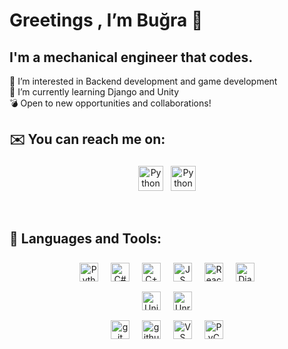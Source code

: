 #    Greetings , I’m Buğra  👋

## I'm a mechanical engineer that codes.
👀 I’m interested in  Backend development and game development
<br />
🌱 I’m currently learning Django and Unity
<br />
:bomb:	Open to new opportunities and collaborations!

## ✉️ You can reach me on:

<p align="center">
 <a href="https://www.linkedin.com/in/omer-bugra-yildirim/" target="_blank" rel="noopener noreferrer"> <img src="https://www.shareicon.net/data/128x128/2015/10/04/111673_in_512x512.png" alt="Python" height="40" style="vertical-align:top; margin:4px"></a>
 <a href="mailto:bugrayldrm@gmail.com"> <img src="https://upload.wikimedia.org/wikipedia/commons/thumb/7/7e/Gmail_icon_%282020%29.svg/512px-Gmail_icon_%282020%29.svg.png" alt="Python" height="40" style="vertical-align:top; margin:4px"></a>
</p>

<br />

## 🧰 Languages and Tools:
<p align="center">
<img src="https://img.shields.io/badge/Python-FFD43B?style=for-the-badge&logo=python&logoColor=blue" alt="Python" height="30" style="vertical-align:top; margin:8px">
<img src="https://img.shields.io/badge/C%23-239120?style=for-the-badge&logo=c-sharp&logoColor=white" alt="C#" height="30" style="vertical-align:top; margin:8px">
<img src="https://img.shields.io/badge/C%2B%2B-00599C?style=for-the-badge&logo=c%2B%2B&logoColor=white" alt="C++" height="30" style="vertical-align:top; margin:8px">
<img src="https://img.shields.io/badge/JavaScript-323330?style=for-the-badge&logo=javascript&logoColor=F7DF1E" alt="JS" height="30" style="vertical-align:top; margin:8px">
<img src="https://img.shields.io/badge/React-20232A?style=for-the-badge&logo=react&logoColor=61DAFB" alt="React" height="30" style="vertical-align:top; margin:8px">
<img src="https://img.shields.io/badge/Django-092E20?style=for-the-badge&logo=django&logoColor=green" alt="Django" height="30" style="vertical-align:top; margin:8px">
 
 <br />
<img src="https://img.shields.io/badge/Unity-100000?style=for-the-badge&logo=unity&logoColor=white" alt="Unity" height="30" style="vertical-align:top; margin:8px">
 <img src="https://img.shields.io/badge/-Unreal%20Engine-313131?style=for-the-badge&logo=unreal-engine&logoColor=white" alt="Unreal Engine" height="30" style="vertical-align:top; margin:8px">

<br />
<img src="https://img.shields.io/badge/GIT-E44C30?style=for-the-badge&logo=git&logoColor=white" alt="git" height="30" style="vertical-align:top; margin:8px">
<img src="https://img.shields.io/badge/GitHub-100000?style=for-the-badge&logo=github&logoColor=white" alt="github" height="30" style="vertical-align:top; margin:8px">
<img src="https://img.shields.io/badge/Visual_Studio_Code-0078D4?style=for-the-badge&logo=visual%20studio%20code&logoColor=white" alt="VS Code" height="30" style="vertical-align:top; margin:8px">
<img src="https://img.shields.io/badge/PyCharm-000000.svg?&style=for-the-badge&logo=PyCharm&logoColor=white" alt="PyCharm" height="30" style="vertical-align:top; margin:8px">
</p>

<!---
Naoiss/Naoiss is a ✨ special ✨ repository because its `README.md` (this file) appears on your GitHub profile.
You can click the Preview link to take a look at your changes.
--->
